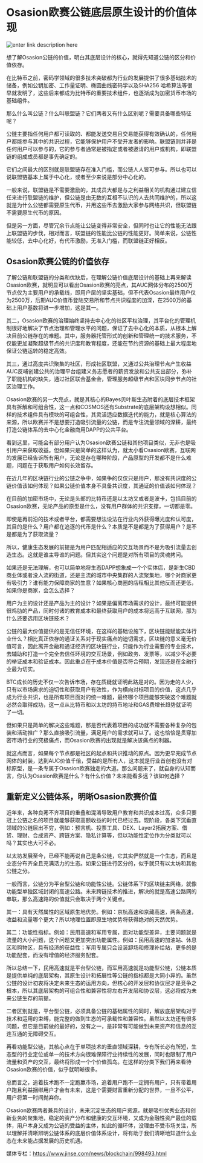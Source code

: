# **Osasion欧赛公链底层原生设计的价值体现**

![enter link description here](https://github.com/AUC-IO/AUC--publicity/blob/main/%E5%9B%BE%E7%89%87/%E6%96%87%E7%AB%A0%E6%8F%92%E5%9B%BE/0222-%E5%B0%81%E9%9D%A2%E5%9B%BE2.jpg)

想了解Osasion公链的价值，明白其底层设计的核心，就得先知道公链的区分和价值依存。

在比特币之前，密码学领域的很多技术突破都为行业的发展提供了很多基础技术的储备，例如公钥加密、工作量证明、椭圆曲线密码学以及SHA256 哈希算法等很早就发明了，这些后来都成为比特币的重要技术组件，也逐渐成为加密货币市场的基础组件。

那么什么叫公链？什么叫联盟链？它们两者又有什么区别呢？需要具备哪些特征呢？

公链主要指任何用户都可读取的、都能发送交易且交易能获得有效确认的，任何用户都能参与其中的共识过程，它能够保护用户不受开发者的影响。联盟链则并非是任何用户可以参与的，它的参与者通常是被指定或者被邀请的用户或机构，即联盟链的组成成员都是事先确定的。

它们之间最大的区别就是联盟链存在准入门槛，而公链人人皆可参与。所以也可以说联盟链基本上属于中心化，或者至少来说是部分中心化的。

一般来说，联盟链是不需要激励的，其成员大都是与之利益相关的机构通过建立信任来进行联盟链的维护，但公链是由无数的互相不认识的人去共同维护的，所以这就是为什么公链都需要原生代币，并用这些币去激励大家参与网络共识，但联盟链不需要原生代币的原因。

但是另一方面，尽管冗余节点能让公链变得非常安全，但同时也让它的性能无法跟上联盟链的步伐，相对而言，联盟链的性能比公链的性能更好。简单来说，公链性能较低，去中心化好，有代币激励，无准入门槛，而联盟链正好相反。

## **Osasion欧赛公链的价值依存**

了解公链和联盟链的分类和优缺后，在理解公链价值底层设计的基础上再来解读Osasion欧赛，就明显可以看出Osasion欧赛的亮点，其AUC网体分布的2500万节点仅为主要用户的承载线，即用户层的坚实基础，但不代表Osasion最终用户仅为2500万，后期AUC价值币登陆交易所和节点共识程度的加深，在2500万的基础上用户基数将进一步增加，这是其一。

其二，Osasion欧赛的治理始终坚持去中心化的社区平权治理，其平台化的管理机制很好地解决了节点治理和管理水平的问题，保证了去中心化的本质，从根本上解决目前公链存在的难题。其中，服务器托管形式的创新和管理统一的技术服务，不仅能更加凝聚超级节点的共识度和教育程度，还能在节约资源的基础上最大程度地保证公链运转的稳定高效。

其三，通过高度共识聚集的社区，形成社区联盟，又通过公共治理节点产生收益AUC反哺创建公共的治理平台组建义务志愿者的薪资发放和公共支出部分，弥补了职能机构的缺失，通过社区联合基金会，管理服务超级节点和区块同步节点的社区治理工作。

Osasion欧赛的另一大亮点，就是其核心的Bayes贝叶斯生态附着的底层技术框架具有拆解和可组合性，这一点和COSMOS还有Substrate的底层架构设想相似。同样的技术组件具有模块的可组合性，其灵活适应数据迭代的能力，就是核心算法的来源，所以欧赛并不是想要打造吸引流量的公链，而是专注流量领域的深耕，最终打造公链体系的去中心化金融商用DAPP的公共平台。

看到这里，可能会有部分用户认为Osasion欧赛公链和其他项目类似，无非也是吸引用户来获取收益。但如果只是简单的这样认为，就太小看Osasion欧赛，互联网的发展已经告诉所有用户，无论是存在哪种阶段，产品原型的开发都不是什么难题，问题在于获取用户如何长效留存。

在近几年的区块链行业的公链之争中，如果争的仅仅只是用户，那没有共识度的公链价值该如何体现？如果公链价值本身不具备共识度，其通证的价值该如何体现？

在目前的加密市场中，无论是头部的比特币还是以太坊又或者是波卡，包括目前的Osasion欧赛，无论产品的原型是什么，没有用户群体的共识支撑，一切都是零。

即使是再前沿的技术或者平台，都需要想法设法在行业内外获得曝光度和认可度，其目的是什么？用户都在追逐的代币是什么？本质是不是都是为了获得用户？是不是都是为了获取流量？

所以，健康生态发展的前提是为用户匹配相适应的交互场景而不是为吸引流量去创造生态。这就是谁主导谁的问题。但其实这个问题是对所有项目的灵魂拷问。

如果还是无法理解，也可以简单地将生态DAPP想象成一个个实体店，是新生CBD商业体或者没人流的街道，还是主流的城市中央集群的人流聚集地，哪个对商家更有吸引力？谁有能力保障商家的生意？如果核心商圈的店租相比其他反而还更低，如果你是商家，会怎么选择？

用户为主的设计还是产品为主的设计？如果是偏离市场需求的设计，最终可能提供很鸡肋的产品，同时付诸的教育成本和最终获取用户的成本将远高于互联网，那为什么还要选用区块链技术？

公链的最大价值提供的是无信任环境，在这样的基础设施下，区块链能赋能实体行业什么？相比真正依存的通证关系对于现实痛点的迫切需求，区块链的意义毫无价值可言，因此离开金融和通证经济的区块链行业，只能作为行业需要的专业技术，去辅助和打造一个完全去信任环境的交互场景，例如政务、发票等，以减少不必要的举证成本和验证成本。因此重点在于成本价值是否符合预期，发现还是在金融行业最为切实。

BTC成长的历史不仅一次告诉市场，存在质疑就证明此路是对的。因为走的人少，只有以市场需求的迫切性和获取用户有效性，作为横向对标项目的价值，这点几乎成为行业共识，也是所有项目面对的统一难题，最终哪个项目能够突破这个难题就必然会取得成功，这一点从比特币和以太坊的持币地址和GAS费增长趋势就证明了一切。

但如果只是简单的解决这些难题，那是否代表着项目的成功就不需要各种复杂的包装和活动推广？那么直接吸引流量，满足用户的需求就可以了。这也恰恰是贯穿加密市场行业的究极痛点，而Osasion欧赛的出现就是解决该痛点的利器。

就这点而言，如果每个节点都是社区的起点和共识推动的原点。因为更早完成节点网体的封装，达到AUC价值千倍，受益的是所有人，这本就是行业首创也没有对标原型，是一条专属于Osasion欧赛独走的大道。那么问题来了，就自身的认知而言，你认为Osasion欧赛是什么？有什么价值？未来能看多远？该如何选择？

## **重新定义公链体系，明晰Osasion欧赛价值**

近年来，各种良莠不齐项目的重叠和混淆导致用户教育和共识成本过高，众多只要冠上公链之名的项目就能够获取高额收益的时代已经过去。现阶段，各类下沉垂直领域的公链层出不穷，例如：预言机、投票工具、DEX、Layer2拓展方案、借贷、理财、合成资产、跨链方案、隐私计算等，但以功能性定位作为分类就可以吗？其实也大可不必。

以太坊发展至今，已经不能再说自己是条公链，它其实俨然就是一个生态，而且是业态分布齐全且充满活力的生态。如果公链进行区分的，似乎就只有以太坊和其他公链之分。

一般而言，公链分为平台型公链和功能性公链。公链体系下的区块链主网络，就像功能型单独区域封闭的高速公路。未来跨链技术的推进，解决的就是高速公路网的串联，那么高速路的价值就只会取决于两个关键点。

其一：具有天然属性的区域原生地优势。例如：京杭高速和京藏高速，两条高速，收益和流量哪个更大？所以地理位置即原生地优势将获得绝对的天然优势。

其二：功能性指标。例如：民用高速和军用专属，面对功能型差异，主要问题就是流量的大小问题，这个问题又更加突出功能属性。例如：民用高速的加油站、休息区和购物区，具有经济的获益性；军用专属只会设装卸场和修理补给站，更多的是功能配套，而没有增值的经济服务配套。

所以总结一下，民用高速就是平台型公链，而军用高速就是功能型公链，公链本质是提供单纯的底层架构，其原生设计和拓展性等公链的指标都是大同小异的。虽然公链的设计初衷将决定未来生态的运用方向，但核心的开发层和协议层才是竞争之根本，所以其底层架构的可组合性和兼容性将左右开发层和协议层，这必将成为未来公链生存的前提。

二者区别就是，平台型公链，必须具备公链的基础属性的同时，解放底层架构对于技术和运用的束缚，能完整的做到生态的可承载性和兼容性。虽然以太坊还有很多问题，但它是目前做的最好的，没有之一，是非常有可能做到未来资产和信息的互连互通的无障碍交互。

再看功能型公链，其核心点在于单项技术的垂直领域深耕，专有所长必有所短，生态型的行业定位或单一的技术方向很难保障行业持续性的发展，同时也限制了用户流量和资产的交互，最终将形成一个个价值孤岛。在这样的分类下我们再来看待Osasion欧赛的价值，似乎就明晰很多。

总而言之，追着技术跑不一定跑赢市场，追着用户跑不一定拥有用户，只有带着用户跑且利益捆绑用户才会有未来，这是个需要财富重新分配的世界，一旦不公平，用户将第一时间抛弃你。

Osasion欧赛两者兼具的设计，未来沉淀生态的用户资源，就是吸引优秀业态和创新业务的聚集地，稳定的资产分布和健康的交互环境，又成为金融性资产最佳的载体，用户本身又成为公链的受益的主体，如此的循环体，没理由不受市场关注，所以理解并清晰辨明公链体系的底层价值体系设计，将有助于我们清晰地知道什么业态在未来能占据发展的历史机遇。

媒体专栏：https://www.jinse.com/news/blockchain/998493.html
